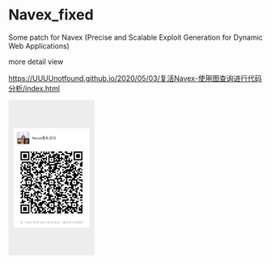 # Navex_fixed
Some patch for Navex (Precise and Scalable Exploit Generation for Dynamic Web Applications)

more detail view

<https://UUUUnotfound.github.io/2020/05/03/复活Navex-使用图查询进行代码分析/index.html>

<img src="README/image-20200515132953791.png" alt="image-20200515132953791" style="zoom:30%;" />

